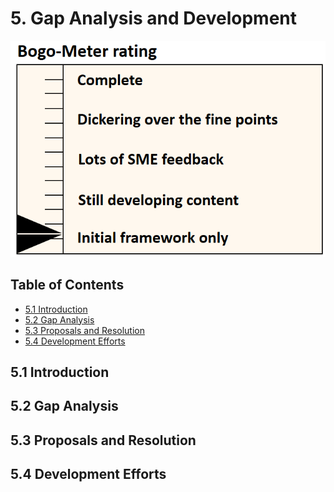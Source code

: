 # 5. Gap Analysis and Development

![State](../figures/bogo_ifo.png)

## Table of Contents
* [5.1 Introduction](#5.1)
* [5.2 Gap Analysis](#5.2)
* [5.3 Proposals and Resolution](#5.3)
* [5.4 Development Efforts](#5.4)

<a name="5.1"></a>
## 5.1 Introduction


<a name="5.2"></a>
## 5.2 Gap Analysis


<a name="5.3"></a>
## 5.3 Proposals and Resolution


<a name="5.4"></a>
## 5.4 Development Efforts
